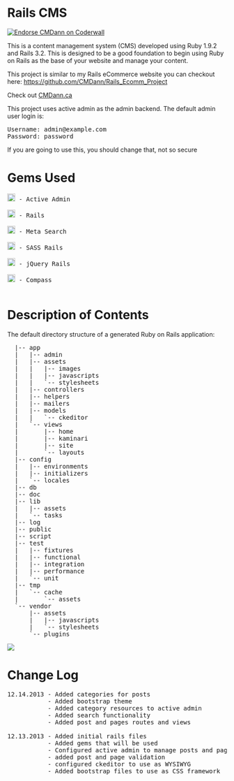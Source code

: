 Rails CMS
===================
<a href="https://coderwall.com/cmdann"><img alt="Endorse CMDann on Coderwall" src="https://api.coderwall.com/cmdann/endorsecount.png" /></a>

<p>This is a content management system (CMS) developed using Ruby 1.9.2 and Rails 3.2. This is designed to be a good foundation to begin using Ruby on Rails as the base of your website and manage your content.</p>

<p>This project is similar to my Rails eCommerce website you can checkout here: <a href="https://github.com/CMDann/Rails_Ecomm_Project">https://github.com/CMDann/Rails_Ecomm_Project</a></p>

<p>Check out <a href="http://cmdann.ca/">CMDann.ca</a></p>

<p>This project uses active admin as the admin backend. The default admin user login is:</p>
<pre>
Username: admin@example.com
Password: password
</pre>
<p>If you are going to use this, you should change that, not so secure</p>

Gems Used
=========
<pre>
<a href="http://badge.fury.io/rb/activeadmin"><img src="https://badge.fury.io/rb/activeadmin@2x.png" alt="Gem Version" height="18"></a> - Active Admin

<a href="http://badge.fury.io/rb/rails"><img src="https://badge.fury.io/rb/rails@2x.png" alt="Gem Version" height="18"></a> - Rails

<a href="http://badge.fury.io/rb/meta_search"><img src="https://badge.fury.io/rb/meta_search@2x.png" alt="Gem Version" height="18"></a> - Meta Search

<a href="http://badge.fury.io/rb/sass-rails"><img src="https://badge.fury.io/rb/sass-rails@2x.png" alt="Gem Version" height="18"></a> - SASS Rails

<a href="http://badge.fury.io/rb/jquery-rails"><img src="https://badge.fury.io/rb/jquery-rails@2x.png" alt="Gem Version" height="18"></a> - jQuery Rails

<a href="http://badge.fury.io/rb/compass"><img src="https://badge.fury.io/rb/compass@2x.png" alt="Gem Version" height="18"></a> - Compass

</pre>
Description of Contents
======================

The default directory structure of a generated Ruby on Rails application:
<pre>
  |-- app
  |   |-- admin
  |   |-- assets
  |   |   |-- images
  |   |   |-- javascripts
  |   |   `-- stylesheets
  |   |-- controllers
  |   |-- helpers
  |   |-- mailers
  |   |-- models
  |   |   `-- ckeditor
  |   `-- views
  |       |-- home
  |       |-- kaminari
  |       |-- site
  |       `-- layouts
  |-- config
  |   |-- environments
  |   |-- initializers
  |   `-- locales
  |-- db
  |-- doc
  |-- lib
  |   |-- assets
  |   `-- tasks
  |-- log
  |-- public
  |-- script
  |-- test
  |   |-- fixtures
  |   |-- functional
  |   |-- integration
  |   |-- performance
  |   `-- unit
  |-- tmp
  |   `-- cache
  |       `-- assets
  `-- vendor
      |-- assets
      |   |-- javascripts
      |   `-- stylesheets
      `-- plugins
</pre> 

<img src="http://cmdann.ca/wp-content/themes/CMDannWPTheme2/images/object973716115.png">

Change Log
==========
<pre>
12.14.2013 - Added categories for posts
           - Added bootstrap theme
           - Added category resources to active admin
           - Added search functionality
           - Added post and pages routes and views

12.13.2013 - Added initial rails files
           - Added gems that will be used
           - Configured active admin to manage posts and pages
           - added post and page validation
           - configured ckeditor to use as WYSIWYG
           - Added bootstrap files to use as CSS framework
</pre>
